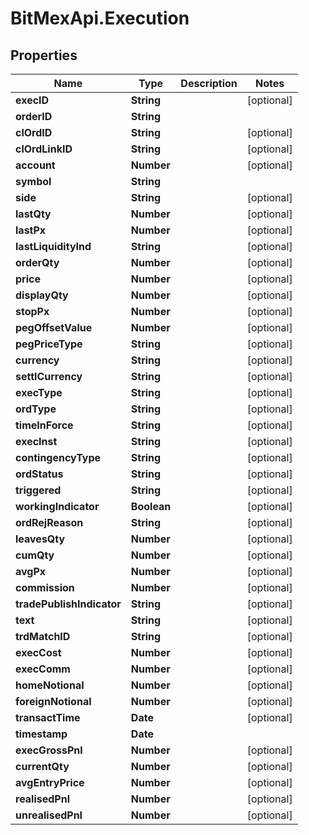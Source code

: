# BitMexApi.Execution

## Properties
Name | Type | Description | Notes
------------ | ------------- | ------------- | -------------
**execID** | **String** |  | [optional] 
**orderID** | **String** |  | 
**clOrdID** | **String** |  | [optional] 
**clOrdLinkID** | **String** |  | [optional] 
**account** | **Number** |  | [optional] 
**symbol** | **String** |  | 
**side** | **String** |  | [optional] 
**lastQty** | **Number** |  | [optional] 
**lastPx** | **Number** |  | [optional] 
**lastLiquidityInd** | **String** |  | [optional] 
**orderQty** | **Number** |  | [optional] 
**price** | **Number** |  | [optional] 
**displayQty** | **Number** |  | [optional] 
**stopPx** | **Number** |  | [optional] 
**pegOffsetValue** | **Number** |  | [optional] 
**pegPriceType** | **String** |  | [optional] 
**currency** | **String** |  | [optional] 
**settlCurrency** | **String** |  | [optional] 
**execType** | **String** |  | [optional] 
**ordType** | **String** |  | [optional] 
**timeInForce** | **String** |  | [optional] 
**execInst** | **String** |  | [optional] 
**contingencyType** | **String** |  | [optional] 
**ordStatus** | **String** |  | [optional] 
**triggered** | **String** |  | [optional] 
**workingIndicator** | **Boolean** |  | [optional] 
**ordRejReason** | **String** |  | [optional] 
**leavesQty** | **Number** |  | [optional] 
**cumQty** | **Number** |  | [optional] 
**avgPx** | **Number** |  | [optional] 
**commission** | **Number** |  | [optional] 
**tradePublishIndicator** | **String** |  | [optional] 
**text** | **String** |  | [optional] 
**trdMatchID** | **String** |  | [optional] 
**execCost** | **Number** |  | [optional] 
**execComm** | **Number** |  | [optional] 
**homeNotional** | **Number** |  | [optional] 
**foreignNotional** | **Number** |  | [optional] 
**transactTime** | **Date** |  | [optional] 
**timestamp** | **Date** |  | 
**execGrossPnl** | **Number** |  | [optional] 
**currentQty** | **Number** |  | [optional] 
**avgEntryPrice** | **Number** |  | [optional] 
**realisedPnl** | **Number** |  | [optional] 
**unrealisedPnl** | **Number** |  | [optional] 


